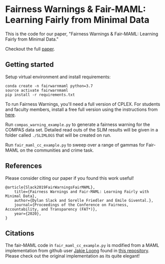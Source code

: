 # Fairness Warnings & Fair-MAML: Learning Fairly from Minimal Data

This is the code for our paper, "Fairness Warnings & Fair-MAML: Learning Fairly from Minimal Data."

Checkout the full [paper](https://arxiv.org/abs/1908.09092).

## Getting started

Setup virtual environment and install requirements:

```
conda create -n fairwarnmaml python=3.7
source activate fairwarnmaml
pip install -r requirements.txt
```

To run Fairness Warnings, you'll need a full version of CPLEX.  For students and faculty members, install a free full version using the instructions from [here](https://github.com/ustunb/slim-python).

Run `compas_warning_example.py` to generate a fairness warning for the COMPAS data set.  Detailed read outs of the SLIM results will be given in a folder called `./SLIMLOGS` that will be created on run.

Run `fair_maml_cc_example.py` to sweep over a range of gammas for Fair-MAML on the communities and crime task. 

## References

Please consider citing our paper if you found this work useful!

```
@article{Slack2019FairWarningsFairMAML},
	title={Fairness Warnings and Fair-MAML: Learning Fairly with Minimal Data},
	author={Dylan Slack and Sorelle Friedler and Emile Givental.},
	journal={Proceedings of the Conference on Fairness, Accountability, and Transparency (FAT*)},
	year={2020},
}
```

## Citations

The fair-MAML code in `fair_maml_cc_example.py` is modified from a MAML implementation from github user [Jakie Loong](https://github.com/dragen1860) found in [this repository](https://github.com/dragen1860/MAML-Pytorch). Please check out the original implementation as its quite elegant!
